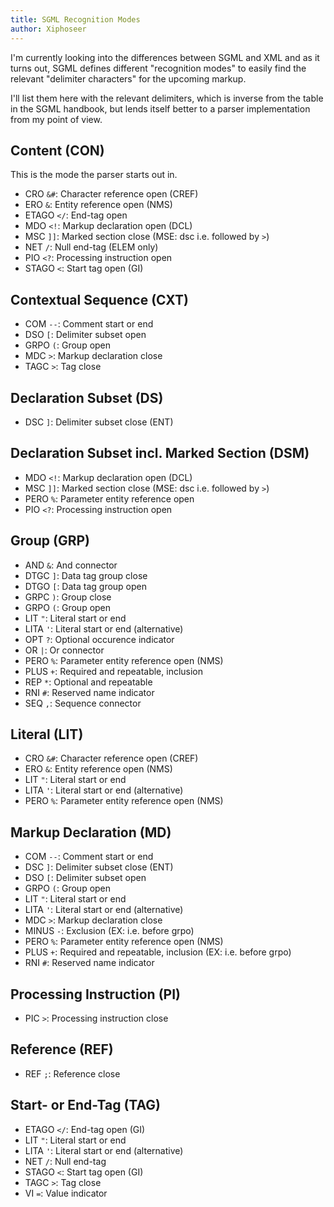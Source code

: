 ```yaml
---
title: SGML Recognition Modes
author: Xiphoseer
---
```


I'm currently looking into the differences between SGML and XML and
as it turns out, SGML defines different "recognition modes" to easily
find the relevant "delimiter characters" for the upcoming markup.

I'll list them here with the relevant delimiters, which is inverse from
the table in the SGML handbook, but lends itself better to a parser
implementation from my point of view.

## Content (CON)

This is the mode the parser starts out in.

- CRO `&#`: Character reference open (CREF)
- ERO `&`: Entity reference open (NMS)
- ETAGO `</`: End-tag open
- MDO `<!`: Markup declaration open (DCL)
- MSC `]]`: Marked section close (MSE: dsc i.e. followed by `>`)
- NET `/`: Null end-tag (ELEM only)
- PIO `<?`: Processing instruction open
- STAGO `<`: Start tag open (GI)

## Contextual Sequence (CXT)

- COM `--`: Comment start or end
- DSO `[`: Delimiter subset open
- GRPO `(`: Group open
- MDC `>`: Markup declaration close
- TAGC `>`: Tag close

## Declaration Subset (DS)

- DSC `]`: Delimiter subset close (ENT)

## Declaration Subset incl. Marked Section (DSM)

- MDO `<!`: Markup declaration open (DCL)
- MSC `]]`: Marked section close (MSE: dsc i.e. followed by `>`)
- PERO `%`: Parameter entity reference open
- PIO `<?`: Processing instruction open

## Group (GRP)

- AND `&`: And connector
- DTGC `]`: Data tag group close
- DTGO `[`: Data tag group open
- GRPC `)`: Group close
- GRPO `(`: Group open
- LIT `"`: Literal start or end
- LITA `'`: Literal start or end (alternative)
- OPT `?`: Optional occurence indicator
- OR `|`: Or connector
- PERO `%`: Parameter entity reference open (NMS)
- PLUS `+`: Required and repeatable, inclusion
- REP `*`: Optional and repeatable
- RNI `#`: Reserved name indicator
- SEQ `,`: Sequence connector

## Literal (LIT)

- CRO `&#`: Character reference open (CREF)
- ERO `&`: Entity reference open (NMS)
- LIT `"`: Literal start or end
- LITA `'`: Literal start or end (alternative)
- PERO `%`: Parameter entity reference open (NMS)

## Markup Declaration (MD)

- COM `--`: Comment start or end
- DSC `]`: Delimiter subset close (ENT)
- DSO `[`: Delimiter subset open
- GRPO `(`: Group open
- LIT `"`: Literal start or end
- LITA `'`: Literal start or end (alternative)
- MDC `>`: Markup declaration close
- MINUS `-`: Exclusion (EX: i.e. before grpo)
- PERO `%`: Parameter entity reference open (NMS)
- PLUS `+`: Required and repeatable, inclusion (EX: i.e. before grpo)
- RNI `#`: Reserved name indicator

## Processing Instruction (PI)

- PIC `>`: Processing instruction close

## Reference (REF)

- REF `;`: Reference close

## Start- or End-Tag (TAG)

- ETAGO `</`: End-tag open (GI)
- LIT `"`: Literal start or end
- LITA `'`: Literal start or end (alternative)
- NET `/`: Null end-tag
- STAGO `<`: Start tag open (GI)
- TAGC `>`: Tag close
- VI `=`: Value indicator
